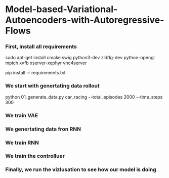 # Model-based-Variational-Autoencoders-with-Autoregressive-Flows

### First, install all requirements
sudo apt-get install cmake swig python3-dev zlib1g-dev python-opengl mpich xvfb xserver-xephyr vnc4server

pip install -r requirements.txt



### We start with genertating data rollout
python 01_generate_data.py car_racing --total_episodes 2000 --time_steps 300



### We train VAE

### We genertating data fron RNN



### We train RNN


### We train the controlluer 


### Finally, we run the vizlusation to see how our model is doing
